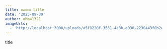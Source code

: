 ```yaml
---
title: ทดสอบ title
date: '2025-09-30'
author: ohm41321
imageUrls:
  - 'http://localhost:3000/uploads/a5f8220f-3531-4e3b-a038-2230443f0b2e.jpg'
---
```

title
